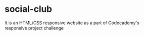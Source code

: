 # social-club
It is an HTML/CSS responsive website as a part of Codecademy's responsive project challenge
